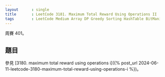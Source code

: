 ```yaml
---
layout      : single
title       : LeetCode 3181. Maximum Total Reward Using Operations II
tags        : LeetCode Medium Array DP Greedy Sorting HashTable BitManipulation Bitmask
---
```

周賽 401。

## 題目

參見 [3180. maximum total reward using operations i]({% post_url 2024-06-11-leetcode-3180-maximum-total-reward-using-operations-i %})。
